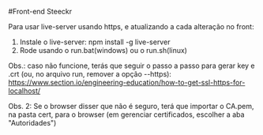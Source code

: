 #Front-end Steeckr

Para usar live-server usando https, e atualizando a cada alteração no front:

1) Instale o live-server: npm install -g live-server
2) Rode usando o run.bat(windows) ou o run.sh(linux)

Obs.: caso não funcione, terás que seguir o passo a passo para gerar key e .crt (ou, no arquivo run, remover a opção --https): 
https://www.section.io/engineering-education/how-to-get-ssl-https-for-localhost/

Obs. 2: Se o browser disser que não é seguro, terá que importar o CA.pem, na pasta cert, para o browser (em gerenciar certificados, escolher a aba "Autoridades")
